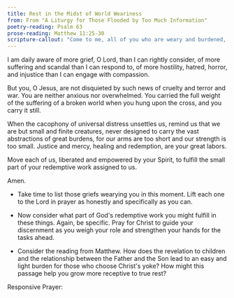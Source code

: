 ```yaml
---
title: Rest in the Midst of World Weariness
from: From "A Liturgy for Those Flooded by Too Much Information"
poetry-reading: Psalm 63
prose-reading: Matthew 11:25-30
scripture-callout: "Come to me, all of you who are weary and burdened, and I will give you rest. Take up my yoke and learn from me, because I am lowly and humble in heart, and you will find rest for your souls. For my yoke is easy and my burden is light." - Matthew 11:28-30
---
```


I am daily aware of more grief, O Lord,
than I can rightly consider,
of more suffering and scandal
than I can respond to, of more 
hostility, hatred, horror, and injustice
than I can engage with compassion.

But you, O Jesus, are not disquieted
by such news of cruelty and terror and war.
You are neither anxious nor overwhelmed. 
You carried the full weight of the suffering 
of a broken world when you hung upon 
the cross, and you carry it still.

When the cacophony of universal distress
unsettles us, remind us that we are but small
and finite creatures, never designed to carry 
the vast abstractions of great burdens,
for our arms are too short and our strength
is too small. Justice and mercy, healing and
redemption, are your great labors.

Move each of us, liberated and empowered by
your Spirit, to fulfill the small part 
of your redemptive work assigned to us.

Amen.


- Take time to list those griefs wearying you in this moment. Lift each one to the Lord in prayer as honestly and specifically as you can.


- Now consider what part of God's redemptive work  you might fulfill in these things. Again, be specific. Pray for Christ to guide your discernment as you weigh your role and strengthen your hands for the tasks ahead.


- Consider the reading from Matthew. How does the revelation to children and the relationship between the Father and the Son lead to an easy and light burden for those who choose Christ's yoke? How might this passage help you grow more receptive to true rest? 


Responsive Prayer: 